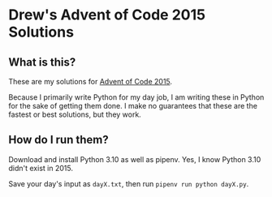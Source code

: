 # Drew's Advent of Code 2015 Solutions

## What is this?

These are my solutions for [Advent of Code 2015](https://adventofcode.com/20215).

Because I primarily write Python for my day job, I am writing these in Python
for the sake of getting them done. I make no guarantees that these are the
fastest or best solutions, but they work.

## How do I run them?

Download and install Python 3.10 as well as pipenv. Yes, I know Python 3.10 didn't exist in 2015.

Save your day's input as `dayX.txt`, then run `pipenv run python dayX.py`.
